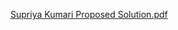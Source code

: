 [Supriya Kumari Proposed Solution.pdf](https://github.com/don-rohit/Environmental-Sound-Classification-using-Deep-Learning/files/2425879/Supriya.Kumari.Proposed.Solution.pdf)
